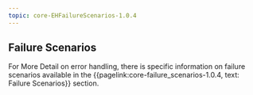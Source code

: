 ```yaml
---
topic: core-EHFailureScenarios-1.0.4
---
```


## Failure Scenarios

For More Detail on error handling, there is specific information on failure scenarios available in the {{pagelink:core-failure_scenarios-1.0.4, text: Failure Scenarios}} section.